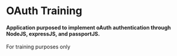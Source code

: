 ﻿# OAuth Training
#### Application purposed to implement oAuth authentication through NodeJS, expressJS, and passportJS.

For training purposes only
